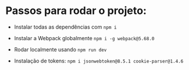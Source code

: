 # Passos para rodar o projeto:

- Instalar todas as dependências com `npm i`
- Instalar a Webpack globalmente `npm i -g webpack@5.68.0`
- Rodar localmente usando `npm run dev`

- Instalação de tokens: `npm i jsonwebtoken@8.5.1 cookie-parser@1.4.6`
